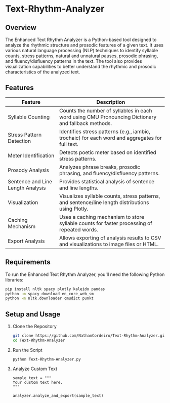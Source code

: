 # Text-Rhythm-Analyzer

## Overview
The Enhanced Text Rhythm Analyzer is a Python-based tool designed to analyze the rhythmic structure and prosodic features of a given text. It uses various natural language processing (NLP) techniques to identify syllable counts, stress patterns, natural and unnatural pauses, prosodic phrasing, and fluency/disfluency patterns in the text. The tool also provides visualization capabilities to better understand the rhythmic and prosodic characteristics of the analyzed text.

## Features

| Feature                           | Description                                                                                       |
|-----------------------------------|---------------------------------------------------------------------------------------------------|
| Syllable Counting                 | Counts the number of syllables in each word using CMU Pronouncing Dictionary and fallback methods. |
| Stress Pattern Detection          | Identifies stress patterns (e.g., iambic, trochaic) for each word and aggregates for full text.    |
| Meter Identification              | Detects poetic meter based on identified stress patterns.                                          |
| Prosody Analysis                  | Analyzes phrase breaks, prosodic phrasing, and fluency/disfluency patterns.                       |
| Sentence and Line Length Analysis | Provides statistical analysis of sentence and line lengths.                                        |
| Visualization                     | Visualizes syllable counts, stress patterns, and sentence/line length distributions using Plotly.  |
| Caching Mechanism                 | Uses a caching mechanism to store syllable counts for faster processing of repeated words.         |
| Export Analysis                   | Allows exporting of analysis results to CSV and visualizations to image files or HTML.             |

## Requirements
To run the Enhanced Text Rhythm Analyzer, you'll need the following Python libraries:
```bash
pip install nltk spacy plotly kaleido pandas
python -m spacy download en_core_web_sm
python -m nltk.downloader cmudict punkt
```

## Setup and Usage
1. Clone the Repository
   ```bash
   git clone https://github.com/NathanCordeiro/Text-Rhythm-Analyzer.git
   cd Text-Rhythm-Analyzer
   ```
2. Run the Script
   ```
   python Text-Rhythm-Analyzer.py
   ```
3. Analyze Custom Text
   ```
   sample_text = """
   Your custom text here.
   """

   analyzer.analyze_and_export(sample_text)
   ```

